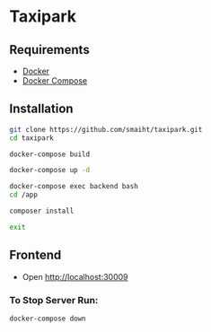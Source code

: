 # Taxipark

## Requirements
- [Docker](https://www.docker.com/)
- [Docker Compose](https://docs.docker.com/compose/)

## Installation
```bash
git clone https://github.com/smaiht/taxipark.git
cd taxipark
```

```bash
docker-compose build
```

```bash
docker-compose up -d
```

```bash
docker-compose exec backend bash
cd /app
```

```bash
composer install
```

```bash
exit
```

## Frontend
- Open [http://localhost:30009](http://localhost:30009)

### To Stop Server Run:
```bash
docker-compose down
```
